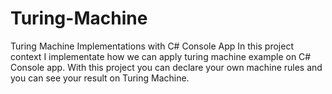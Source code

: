 # Turing-Machine
Turing Machine Implementations with C# Console App
In this project context I implementate how we can apply turing machine example on C# Console app. 
With this project you can declare your own machine rules and you can see your result on Turing Machine. 
